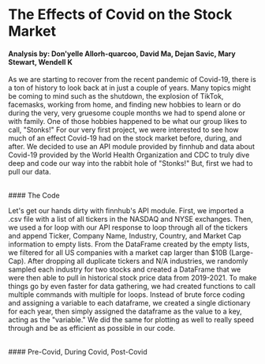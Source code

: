 # The Effects of Covid on the Stock Market
#### Analysis by: Don'yelle Allorh-quarcoo, David Ma, Dejan Savic, Mary Stewart, Wendell K
<p>As we are starting to recover from the recent pandemic of Covid-19, there is a ton of history to look back at in just a couple of years. Many topics might be coming to mind such as the shutdown, the explosion of TikTok, facemasks, working from home, and finding new hobbies to learn or do during the very, very gruesome couple months we had to spend alone or with family. One of those hobbies happened to be what our group likes to call, "Stonks!" For our very first project, we were interested to see how much of an effect Covid-19 had on the stock market before, during, and after.
    We decided to use an API module provided by finnhub and data about Covid-19 provided by the World Health Organization and CDC to truly dive deep and code our way into the rabbit hole of "Stonks!" But, first we had to pull our data.</p><br>
#### The Code
<p>Let's get our hands dirty with finnhub's API module. First, we imported a .csv file with a list of all tickers in the NASDAQ and NYSE exchanges. Then, we used a for loop with our API response to loop through all of the tickers and append Ticker, Company Name, Industry, Country, and Market Cap information to empty lists. From the DataFrame created by the empty lists, we filtered for all US companies with a market cap larger than $10B (Large-Cap). After dropping all duplicate tickers and N/A industries, we randomly sampled each industry for two stocks and created a DataFrame that we were then able to pull in historical stock price data from 2019-2021.
    To make things go by even faster for data gathering, we had created functions to call multiple commands with multiple for loops. Instead of brute force coding and assigning a variable to each dataframe, we created a single dictionary for each year, then simply assigned the dataframe as the value to a key, acting as the "variable." We did the same for plotting as well to really speed through and be as efficient as possible in our code.</p><br>
#### Pre-Covid, During Covid, Post-Covid